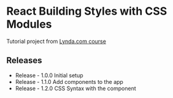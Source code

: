 # React Building Styles with CSS Modules

Tutorial project from [Lynda.com course](https://www.lynda.com/React-js-tutorials/React-Building-Styles-CSS-Modules/599632-2.html?)

## Releases

* Release - 1.0.0 Initial setup
* Release - 1.1.0 Add components to the app
* Release - 1.2.0 CSS Syntax with the component
